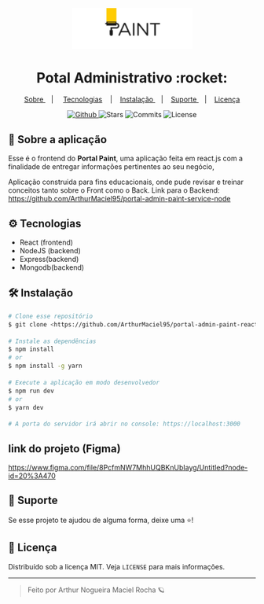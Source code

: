 <div align="center">
  <img src='./doc/logo.png' width="245px" />
</div>
  
<div align="center">
  <h1>Potal Administrativo :rocket:</h1>
</div>
 
<p align="center" >
  <a href="#-sobre-a-aplica%C3%A7%C3%A3o"> Sobre </a> &nbsp;&nbsp;&nbsp;| &nbsp;&nbsp;&nbsp;
  <a href="#-tecnologias">Tecnologias</a> &nbsp;&nbsp;&nbsp;|&nbsp;&nbsp;&nbsp;
  <a href="#-instalação"> Instalação </a> &nbsp;&nbsp;&nbsp;|&nbsp;&nbsp;&nbsp;
  <a href="#-suporte"> Suporte </a> &nbsp;&nbsp;&nbsp;|&nbsp;&nbsp;&nbsp;
  <a href="#-licen%C3%A7a">Licença</a>
</p>

<p align="center">
  <a href="https://github.com/ArthurMaciel95" target="_blank">
    <img src="https://img.shields.io/static/v1?label=author&message=ArthurRocha&color=fff&labelColor=ffdf00" alt="Github"> 
  </a>
  <img src="https://img.shields.io/github/stars/ArthurMaciel95/portal-admin-paint-react?color=fff&labelColor=ffdf00" alt="Stars">
  <img src="https://img.shields.io/github/last-commit/ArthurMaciel95/portal-admin-paint-react?color=fff&labelColor=ffdf00" alt="Commits">
  <img src="https://img.shields.io/static/v1?label=license&message=MIT&color=fff&labelColor=ffdf00" alt="License">
</p>


## 📌 Sobre a aplicação
Esse é o frontend do **Portal Paint**, uma aplicação feita em react.js com a finalidade de entregar informações pertinentes ao seu negócio,

Aplicação construida para fins educacionais, onde pude revisar e treinar conceitos tanto sobre o Front como o Back.
Link para o Backend:
https://github.com/ArthurMaciel95/portal-admin-paint-service-node

## ⚙ Tecnologias
- React (frontend)
- NodeJS (backend)
- Express(backend)
- Mongodb(backend)

## 🛠 Instalação

```bash
# Clone esse repositório
$ git clone <https://github.com/ArthurMaciel95/portal-admin-paint-react.git>

# Instale as dependências
$ npm install
# or
$ npm install -g yarn

# Execute a aplicação em modo desenvolvedor
$ npm run dev
# or
$ yarn dev

# A porta do servidor irá abrir no console: https://localhost:3000
```

## link do projeto (Figma) 
https://www.figma.com/file/8PcfmNW7MhhUQBKnUbIayg/Untitled?node-id=20%3A470

## 🥳 Suporte
Se esse projeto te ajudou de alguma forma, deixe uma ⭐️!

## 📝 Licença

Distribuído sob a licença MIT. Veja `LICENSE` para mais informações.

---
<blockquote>
    Feito por Arthur Nogueira Maciel Rocha 🪐
</blockquote>
